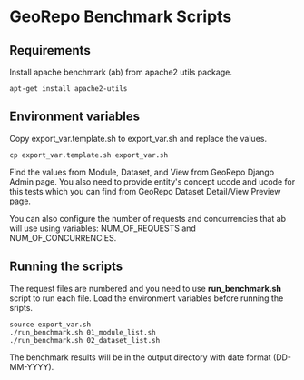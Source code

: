 # GeoRepo Benchmark Scripts

## Requirements

Install apache benchmark (ab) from apache2 utils package.

```
apt-get install apache2-utils
```

## Environment variables

Copy export_var.template.sh to export_var.sh and replace the values.

```
cp export_var.template.sh export_var.sh
```

Find the values from Module, Dataset, and View from GeoRepo Django Admin page.
You also need to provide entity's concept ucode and ucode for this tests which you can find from GeoRepo Dataset Detail/View Preview page.

You can also configure the number of requests and concurrencies that ab will use using variables: NUM_OF_REQUESTS and NUM_OF_CONCURRENCIES.

## Running the scripts

The request files are numbered and you need to use **run_benchmark.sh** script to run each file.
Load the environment variables before running the sripts.

```
source export_var.sh
./run_benchmark.sh 01_module_list.sh
./run_benchmark.sh 02_dataset_list.sh
```

The benchmark results will be in the output directory with date format (DD-MM-YYYY).
